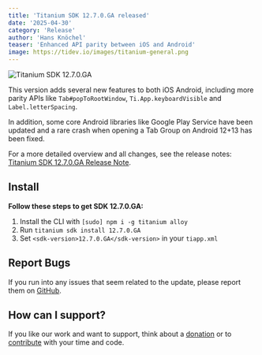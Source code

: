 ```yaml
---
title: 'Titanium SDK 12.7.0.GA released'
date: '2025-04-30'
category: 'Release'
author: 'Hans Knöchel'
teaser: 'Enhanced API parity between iOS and Android'
image: https://tidev.io/images/titanium-general.png
---
```


![Titanium SDK 12.7.0.GA](/images/titanium-general.png)

This version adds several new features to both iOS Android, including
more parity APIs like `Tab#popToRootWindow`, `Ti.App.keyboardVisible` and `Label.letterSpacing`.

In addition, some core Android libraries like Google Play Service have been updated and a rare crash when
opening a Tab Group on Android 12+13 has been fixed.

For a more detailed overview and all changes, see the release notes: [Titanium SDK 12.7.0.GA Release Note](https://titaniumsdk.com/guide/Titanium_SDK/Titanium_SDK_Release_Notes/Titanium_SDK_Release_Notes_12.x/Titanium_SDK_12.7.0.GA_Release_Note.html).

## Install

**Follow these steps to get SDK 12.7.0.GA:**

1. Install the CLI with `[sudo] npm i -g titanium alloy`
2. Run `titanium sdk install 12.7.0.GA`
3. Set `<sdk-version>12.7.0.GA</sdk-version>` in your `tiapp.xml`

## Report Bugs

If you run into any issues that seem related to the update, please report them on [GitHub](https://github.com/tidev/titanium-sdk/issues).

## How can I support?

If you like our work and want to support, think about a [donation](/donate) or to [contribute](/contribute) with your time and code.
